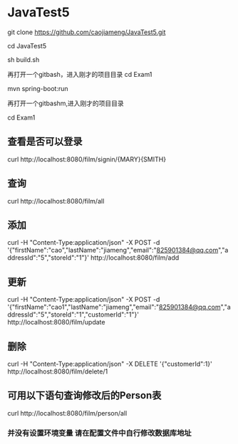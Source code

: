 # JavaTest5


git clone https://github.com/caojiameng/JavaTest5.git

cd JavaTest5

sh build.sh

再打开一个gitbash，进入刚才的项目目录
cd Exam1

mvn spring-boot:run

再打开一个gitbashm,进入刚才的项目目录

cd Exam1

## 查看是否可以登录
curl http://localhost:8080/film/signin/{MARY}{SMITH}

## 查询
curl http://localhost:8080/film/all

## 添加
curl -H "Content-Type:application/json" -X POST -d '{"firstName":"cao","lastName":"jiameng","email":"825901384@qq.com","addressId":"5","storeId":"1"}' http://localhost:8080/film/add

## 更新
curl -H "Content-Type:application/json" -X POST -d '{"firstName":"cao1","lastName":"jiameng","email":"825901384@qq.com","addressId":"5","storeId":"1","customerId":"1"}' http://localhost:8080/film/update

## 删除
curl -H "Content-Type:application/json" -X DELETE  '{"customerId":1}' http://localhost:8080/film/delete/1

## 可用以下语句查询修改后的Person表
curl  http://localhost:8080/film/person/all

### 并没有设置环境变量 请在配置文件中自行修改数据库地址